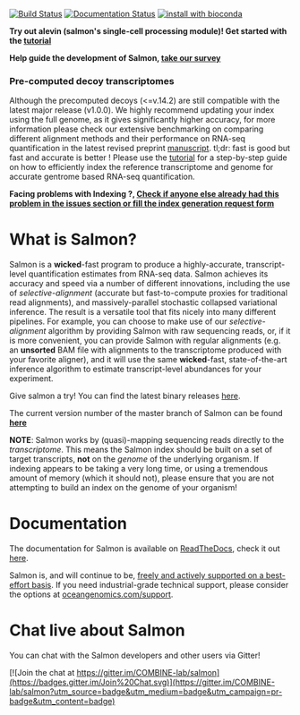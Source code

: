 [![Build Status](https://travis-ci.org/COMBINE-lab/salmon.svg?branch=master)](https://travis-ci.org/COMBINE-lab/salmon)
[![Documentation Status](https://readthedocs.org/projects/salmon/badge/?version=latest)](http://salmon.readthedocs.org/en/latest)
[![install with bioconda](https://img.shields.io/badge/install%20with-bioconda-brightgreen.svg?style=flat-square)](http://bioconda.github.io/recipes/salmon/README.html)


**Try out alevin (salmon's single-cell processing module)!  Get started with the [tutorial](https://combine-lab.github.io/alevin-tutorial/#blog)**

**Help guide the development of Salmon, [take our survey](https://docs.google.com/forms/d/e/1FAIpQLSeWhBNE_fA_0uVHvbAlAulDmfmowv7rAYla879DZpqCARyRTQ/viewform)**

### Pre-computed decoy transcriptomes 

Although the precomputed decoys (<=v.14.2) are still compatible with the latest major release (v1.0.0). We highly recommend updating your index using the full genome, as it gives significantly higher accuracy, for more information please check our extensive benchmarking on comparing different alignment methods and their performance on RNA-seq quantification in the latest revised preprint [manuscript](https://www.biorxiv.org/content/10.1101/657874v2). tl;dr: fast is good but fast and accurate is better !
Please use the [tutorial](https://combine-lab.github.io/alevin-tutorial/2019/selective-alignment/) for a step-by-step guide on how to efficiently index the reference transcriptome and genome for accurate gentrome based RNA-seq quantification.

**Facing problems with Indexing ?, [Check if anyone else already had this problem in the issues section or fill the index generation request form](https://forms.gle/3baJc5SYrkSWb1z48)**

What is Salmon?
===============

Salmon is a **wicked**-fast program to produce a highly-accurate, transcript-level quantification estimates from 
RNA-seq data.  Salmon achieves its accuracy and speed via a number of different innovations, including the 
use of *selective-alignment* (accurate but fast-to-compute proxies for traditional read alignments), and 
massively-parallel stochastic collapsed variational inference.  The result is a versatile tool that fits nicely
into many different pipelines.  For example, you can choose to make use of our *selective-alignment* algorithm by providing Salmon with raw sequencing reads, or, if it is more convenient, you can provide Salmon with regular alignments (e.g. an **unsorted** BAM file with alignments to the transcriptome produced with your favorite aligner), and it will use the same **wicked**-fast, state-of-the-art inference algorithm to estimate transcript-level abundances for your experiment.

Give salmon a try!  You can find the latest binary releases [here](https://github.com/COMBINE-lab/salmon/releases).

The current version number of the master branch of Salmon can be found [**here**](http://combine-lab.github.io/salmon/version_info/latest)

**NOTE**: Salmon works by (quasi)-mapping sequencing reads directly to the *transcriptome*.  This means the Salmon index should be built on a set of target transcripts, **not** on the *genome* of the underlying organism.  If indexing appears to be taking a very long time, or using a tremendous amount of memory (which it should not), please ensure that you are not attempting to build an index on the genome of your organism!

Documentation
==============

The documentation for Salmon is available on [ReadTheDocs](http://readthedocs.org), check it out [here](http://salmon.readthedocs.org).

Salmon is, and will continue to be, [freely and actively supported on a best-effort basis](https://oceangenomics.com/about/#open).
If you need industrial-grade technical support, please consider the options at [oceangenomics.com/support](http://oceangenomics.com/support).

Chat live about Salmon
======================

You can chat with the Salmon developers and other users via Gitter!

[![Join the chat at https://gitter.im/COMBINE-lab/salmon](https://badges.gitter.im/Join%20Chat.svg)](https://gitter.im/COMBINE-lab/salmon?utm_source=badge&utm_medium=badge&utm_campaign=pr-badge&utm_content=badge)
